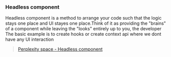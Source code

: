 ### Headless component

Headless component is a method to arrange your code such that the logic stays one place and UI stayes one place.Think of it as providing the "brains" of a component while leaving the "looks" entirely up to you, the developer
The basic example is to create hooks or create context api where we dont have any UI interaction

> [Perplexity space - Headless component](https://www.perplexity.ai/search/what-is-headless-component-LFhXqv8NRMa2z0TbvHl.uA)
